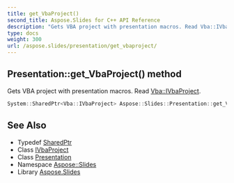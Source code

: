 ```yaml
---
title: get_VbaProject()
second_title: Aspose.Slides for C++ API Reference
description: "Gets VBA project with presentation macros. Read Vba::IVbaProject."
type: docs
weight: 300
url: /aspose.slides/presentation/get_vbaproject/
---
```

## Presentation::get_VbaProject() method


Gets VBA project with presentation macros. Read [Vba::IVbaProject](../../../aspose.slides.vba/ivbaproject/).

```cpp
System::SharedPtr<Vba::IVbaProject> Aspose::Slides::Presentation::get_VbaProject() override
```

## See Also

* Typedef [SharedPtr](../../../system/sharedptr/)
* Class [IVbaProject](../../../aspose.slides.vba/ivbaproject/)
* Class [Presentation](../)
* Namespace [Aspose::Slides](../../)
* Library [Aspose.Slides](../../../)